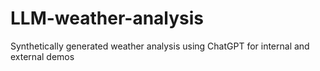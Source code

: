# LLM-weather-analysis
Synthetically generated weather analysis using ChatGPT for internal and external demos
